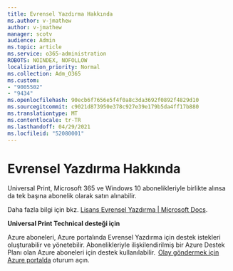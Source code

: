 ```yaml
---
title: Evrensel Yazdırma Hakkında
ms.author: v-jmathew
author: v-jmathew
manager: scotv
audience: Admin
ms.topic: article
ms.service: o365-administration
ROBOTS: NOINDEX, NOFOLLOW
localization_priority: Normal
ms.collection: Adm_O365
ms.custom:
- "9005502"
- "9434"
ms.openlocfilehash: 90ecb6f7656e5f4f0a8c3da3692f0892f4829d10
ms.sourcegitcommit: c9021d873950e378c927e39e179b5da4ff17b880
ms.translationtype: MT
ms.contentlocale: tr-TR
ms.lasthandoff: 04/29/2021
ms.locfileid: "52080001"
---
```

# <a name="about-universal-print"></a>Evrensel Yazdırma Hakkında

Universal Print, Microsoft 365 ve Windows 10 abonelikleriyle birlikte alınsa da tek başına abonelik olarak satın alınabilir.

Daha fazla bilgi için bkz. [Lisans Evrensel Yazdırma | Microsoft Docs](https://docs.microsoft.com/universal-print/fundamentals/universal-print-license).

**Universal Print Technical desteği için**

Azure aboneleri, Azure portalında Evrensel Yazdırma için destek istekleri oluşturabilir ve yönetebilir. Abonelikleriyle ilişkilendirilmiş bir Azure Destek Planı olan Azure aboneleri için destek kullanılabilir.  [Olay göndermek için Azure portalda](https://ms.portal.azure.com/#blade/Microsoft_Azure_Support/HelpAndSupportBlade/newsupportrequest) oturum açın.